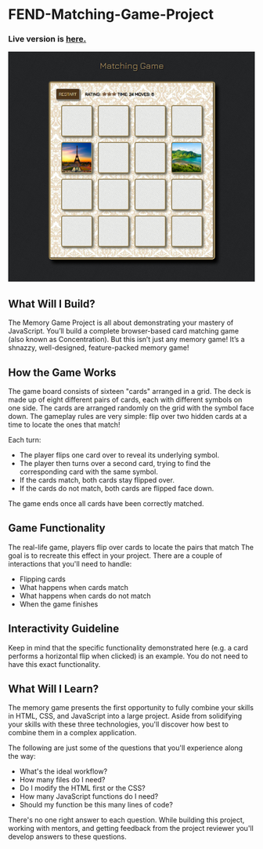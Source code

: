 # FEND-Matching-Game-Project

### Live version is <a href="https://codepen.io/Abdusamikovna/full/VGrGrO/" target="_blank">here.</a> <!-- seems like target="_blank" doesn't work on GitHub --> 

<p align="center">
	<img src="https://github.com/Durdona/FEND-Matching-Game-Project/blob/master/img/screenshot.png"/>
</p>

## What Will I Build?

<p>The Memory Game Project is all about demonstrating your mastery of JavaScript. You’ll build a complete browser-based card matching game (also known as Concentration). But this isn’t just any memory game! It’s a shnazzy, well-designed, feature-packed memory game!</p>

## How the Game Works
 <p>The game board consists of sixteen "cards" arranged in a grid. The deck is made up of eight different pairs of cards, each with different symbols on one side. The cards are arranged randomly on the grid with the symbol face down. The gameplay rules are very simple: flip over two hidden cards at a time to locate the ones that match!</p>

 <p>Each turn:</p>

*  The player flips one card over to reveal its underlying symbol.
*  The player then turns over a second card, trying to find the corresponding card with the same symbol.
*  If the cards match, both cards stay flipped over.
*  If the cards do not match, both cards are flipped face down.

<p>The game ends once all cards have been correctly matched.</p>

## Game Functionality
 <p>The real-life game, players flip over cards to locate the pairs that match The goal is to recreate this effect in your project. There are a couple of interactions that you'll need to handle:</p>

* Flipping cards
* What happens when cards match
* What happens when cards do not match
* When the game finishes

## Interactivity Guideline

<p>Keep in mind that the specific functionality demonstrated here (e.g. a card performs a horizontal flip when clicked) is an example. You do not need to have this exact functionality.</p>

## What Will I Learn?

<p>The memory game presents the first opportunity to fully combine your skills in HTML, CSS, and JavaScript into a large project. Aside from solidifying your skills with these three technologies, you'll discover how best to combine them in a complex application.</p>
<p>The following are just some of the questions that you'll experience along the way:</p>

* What's the ideal workflow?
* How many files do I need?
* Do I modify the HTML first or the CSS?
* How many JavaScript functions do I need?
* Should my function be this many lines of code?

<p>There's no one right answer to each question. While building this project, working with mentors, and getting feedback from the project reviewer you'll develop answers to these questions.</p>
